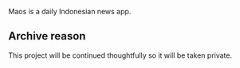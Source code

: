 Maos is a daily Indonesian news app.

## Archive reason

This project will be continued thoughtfully so it will be taken private.
